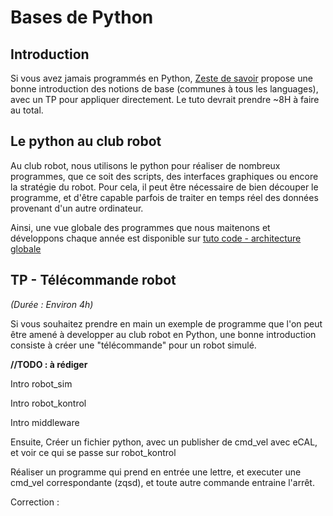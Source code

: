 # Bases de Python

## Introduction

Si vous avez jamais programmés en Python, [Zeste de savoir](https://zestedesavoir.com/tutoriels/799/apprendre-a-programmer-avec-python-3/) propose une bonne introduction des notions de base (communes à tous les languages), avec un TP pour appliquer directement. Le tuto devrait prendre ~8H à faire au total.

## Le python au club robot

Au club robot, nous utilisons le python pour réaliser de nombreux programmes, que ce soit des scripts, des interfaces graphiques ou encore la stratégie du robot. Pour cela, il peut être nécessaire de bien découper le programme, et d'être capable parfois de traiter en temps réel des données provenant d'un autre ordinateur. 

Ainsi, une vue globale des programmes que nous maitenons et développons chaque année est disponible sur [tuto code - architecture globale](..\code\index.md)

## TP - Télécommande robot

*(Durée : Environ 4h)*

Si vous souhaitez prendre en main un exemple de programme que l'on peut être amené à developper au club robot en Python, une bonne introduction consiste à créer une "télécommande" pour un robot simulé.

**//TODO : à rédiger**

Intro robot_sim

Intro robot_kontrol

Intro middleware

Ensuite, Créer un fichier python, avec un publisher de cmd_vel avec eCAL, et voir ce qui se passe sur robot_kontrol

Réaliser un programme qui prend en entrée une lettre, et executer une cmd_vel correspondante (zqsd), et toute autre commande entraine l'arrêt.

Correction : 